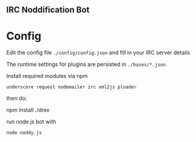 IRC Noddification Bot
---------------------

Config
======

Edit the config file `./config/config.json` and fill in your IRC server details

The runtime settings for plugins are persisted in `./bases/*.json`

Install required modules via npm

    underscore request nodemailer irc xml2js ploader

then do:

   npm install ./drex

run node js bot with

    node noddy.js

